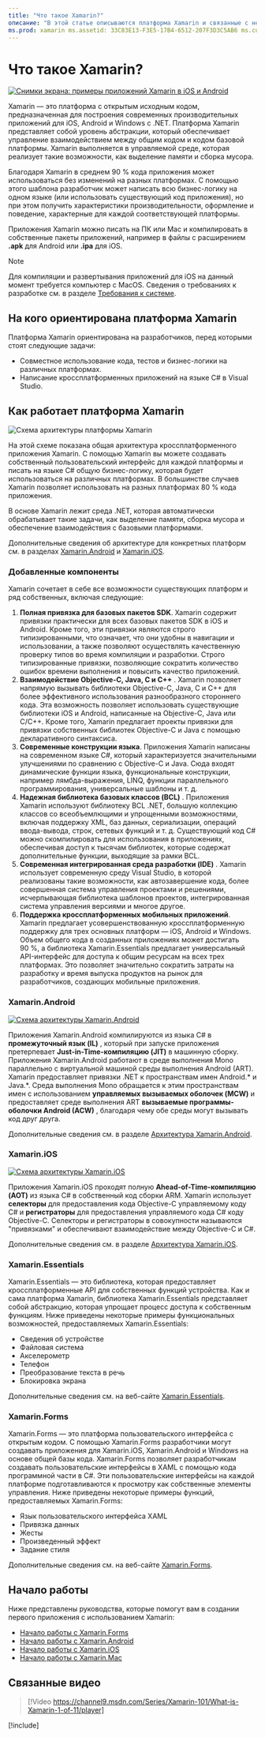```yaml
---
title: "Что такое Xamarin?"
описание: "В этой статье описываются платформа Xamarin и связанные с ней библиотеки".
ms.prod: xamarin ms.assetid: 33C83E13-F3E5-17B4-6512-207F3D3C5AB6 ms.custom: video author: profexorgeek ms.author: jusjohns ms.date: 28.05.2020 no-loc: [Xamarin.Forms, Xamarin.Essentials]
---
```


# <a name="what-is-xamarin"></a>Что такое Xamarin?

[![Снимки экрана: примеры приложений Xamarin в iOS и Android](what-is-xamarin-images/xamarin-app-cropped.png)](what-is-xamarin-images/xamarin-app.png#lightbox)

Xamarin — это платформа с открытым исходным кодом, предназначенная для построения современных производительных приложений для iOS, Android и Windows с .NET. Платформа Xamarin представляет собой уровень абстракции, который обеспечивает управление взаимодействием между общим кодом и кодом базовой платформы. Xamarin выполняется в управляемой среде, которая реализует такие возможности, как выделение памяти и сборка мусора.

Благодаря Xamarin в среднем 90 % кода приложения может использоваться без изменений на разных платформах. С помощью этого шаблона разработчик может написать всю бизнес-логику на одном языке (или использовать существующий код приложения), но при этом получить характеристики производительности, оформление и поведение, характерные для каждой соответствующей платформы.

Приложения Xamarin можно писать на ПК или Mac и компилировать в собственные пакеты приложений, например в файлы с расширением **.apk** для Android или **.ipa** для iOS.

> [!NOTE]
> Для компиляции и развертывания приложений для iOS на данный момент требуется компьютер с MacOS. Сведения о требованиях к разработке см. в разделе [Требования к системе](~/cross-platform/get-started/requirements.md#macos-requirements).

## <a name="who-xamarin-is-for"></a>На кого ориентирована платформа Xamarin

Платформа Xamarin ориентирована на разработчиков, перед которыми стоят следующие задачи:

- Совместное использование кода, тестов и бизнес-логики на различных платформах.
- Написание кроссплатформенных приложений на языке C# в Visual Studio.

## <a name="how-xamarin-works"></a>Как работает платформа Xamarin

![Схема архитектуры платформы Xamarin](what-is-xamarin-images/xamarin-architecture.png)

На этой схеме показана общая архитектура кроссплатформенного приложения Xamarin. С помощью Xamarin вы можете создавать собственный пользовательский интерфейс для каждой платформы и писать на языке C# общую бизнес-логику, которая будет использоваться на различных платформах. В большинстве случаев Xamarin позволяет использовать на разных платформах 80 % кода приложения.

В основе Xamarin лежит среда .NET, которая автоматически обрабатывает такие задачи, как выделение памяти, сборка мусора и обеспечение взаимодействия с базовыми платформами.

Дополнительные сведения об архитектуре для конкретных платформ см. в разделах [Xamarin.Android](#xamarinandroid) и [Xamarin.iOS](#xamarinios).

### <a name="added-features"></a>Добавленные компоненты

Xamarin сочетает в себе все возможности существующих платформ и ряд собственных, включая следующие:

1. **Полная привязка для базовых пакетов SDK**. Xamarin содержит привязки практически для всех базовых пакетов SDK в iOS и Android. Кроме того, эти привязки являются строго типизированными, что означает, что они удобны в навигации и использовании, а также позволяют осуществлять качественную проверку типов во время компиляции и разработки. Строго типизированные привязки, позволяющие сократить количество ошибок времени выполнения и повысить качество приложений.
1. **Взаимодействие Objective-C, Java, C и C++** . Xamarin позволяет напрямую вызывать библиотеки Objective-C, Java, C и C++ для более эффективного использования разнообразного стороннего кода. Эта возможность позволяет использовать существующие библиотеки iOS и Android, написанные на Objective-C, Java или C/C++. Кроме того, Xamarin предлагает проекты привязки для привязки собственных библиотек Objective-C и Java с помощью декларативного синтаксиса.
1. **Современные конструкции языка**. Приложения Xamarin написаны на современном языке C#, который характеризуется значительными улучшениями по сравнению с Objective-C и Java. Сюда входят динамические функции языка, функциональные конструкции, например лямбда-выражения, LINQ, функции параллельного программирования, универсальные шаблоны и т. д.
1. **Надежная библиотека базовых классов (BCL)** . Приложения Xamarin используют библиотеку BCL .NET, большую коллекцию классов со всеобъемлющими и упрощенными возможностями, включая поддержку XML, баз данных, сериализации, операций ввода-вывода, строк, сетевых функций и т. д. Существующий код C# можно скомпилировать для использования в приложениях, обеспечивая доступ к тысячам библиотек, которые содержат дополнительные функции, выходящие за рамки BCL.
1. **Современная интегрированная среда разработки (IDE)** . Xamarin использует современную среду Visual Studio, в которой реализованы такие возможности, как автозавершение кода, более совершенная система управления проектами и решениями, исчерпывающая библиотека шаблонов проектов, интегрированная система управления версиями и многое другое.
1. **Поддержка кроссплатформенных мобильных приложений**. Xamarin предлагает усовершенствованную кроссплатформенную поддержку для трех основных платформ — iOS, Android и Windows. Объем общего кода в созданных приложениях может достигать 90 %, а библиотека Xamarin.Essentials предлагает универсальный API-интерфейс для доступа к общим ресурсам на всех трех платформах. Это позволяет значительно сократить затраты на разработку и время выпуска продуктов на рынок для разработчиков, создающих мобильные приложения.

### <a name="xamarinandroid"></a>Xamarin.Android

[![Схема архитектуры Xamarin.Android](what-is-xamarin-images/android-architecture-cropped.png)](what-is-xamarin-images/android-architecture.png#lightbox)

Приложения Xamarin.Android компилируются из языка C# в **промежуточный язык (IL)** , который при запуске приложения претерпевает **Just-in-Time-компиляцию (JIT)** в машинную сборку. Приложения Xamarin.Android работают в среде выполнения Mono параллельно с виртуальной машиной среды выполнения Android (ART). Xamarin предоставляет привязки .NET к пространствам имен Android.* и Java.*. Среда выполнения Mono обращается к этим пространствам имен с использованием **управляемых вызываемых оболочек (MCW)** и предоставляет среде выполнения ART **вызываемые программы-оболочки Android (ACW)** , благодаря чему обе среды могут вызывать код друг друга.

Дополнительные сведения см. в разделе [Архитектура Xamarin.Android](~/android/internals/architecture.md).

### <a name="xamarinios"></a>Xamarin.iOS

[![Схема архитектуры Xamarin.iOS](what-is-xamarin-images/ios-architecture-cropped.png)](what-is-xamarin-images/ios-architecture.png#lightbox)

Приложения Xamarin.iOS проходят полную **Ahead-of-Time-компиляцию (AOT)** из языка C# в собственный код сборки ARM. Xamarin использует **селекторы** для предоставления кода Objective-C управляемому коду C# и **регистраторы** для предоставления управляемого кода C# коду Objective-C. Селекторы и регистраторы в совокупности называются "привязками" и обеспечивают взаимодействие между Objective-C и C#.

Дополнительные сведения см. в разделе [Архитектура Xamarin.iOS](~/ios/internals/architecture.md).

### Xamarin.Essentials

Xamarin.Essentials — это библиотека, которая предоставляет кроссплатформенные API для собственных функций устройства. Как и сама платформа Xamarin, библиотека Xamarin.Essentials представляет собой абстракцию, которая упрощает процесс доступа к собственным функциям. Ниже приведены некоторые примеры функциональных возможностей, предоставляемых Xamarin.Essentials:

- Сведения об устройстве
- Файловая система
- Акселерометр
- Телефон
- Преобразование текста в речь
- Блокировка экрана

Дополнительные сведения см. на веб-сайте [Xamarin.Essentials](~/essentials/index.md).

### Xamarin.Forms

Xamarin.Forms — это платформа пользовательского интерфейса с открытым кодом. С помощью Xamarin.Forms разработчики могут создавать приложения для Xamarin.iOS, Xamarin.Android и Windows на основе общей базы кода. Xamarin.Forms позволяет разработчикам создавать пользовательские интерфейсы в XAML с помощью кода программной части в C#. Эти пользовательские интерфейсы на каждой платформе подготавливаются к просмотру как собственные элементы управления. Ниже приведены некоторые примеры функций, предоставляемых Xamarin.Forms:

- Язык пользовательского интерфейса XAML
- Привязка данных
- Жесты
- Произведенный эффект
- Задание стиля

Дополнительные сведения см. на веб-сайте [Xamarin.Forms](~/xamarin-forms/index.yml).

## <a name="get-started"></a>Начало работы

Ниже представлены руководства, которые помогут вам в создании первого приложения с использованием Xamarin:

- [Начало работы с Xamarin.Forms](~/xamarin-forms/index.yml)
- [Начало работы с Xamarin.Android](~/android/index.yml)
- [Начало работы с Xamarin.iOS](~/ios/index.yml)
- [Начало работы с Xamarin.Mac](~/mac/index.yml)

## <a name="related-video"></a>Связанные видео

> [!Video https://channel9.msdn.com/Series/Xamarin-101/What-is-Xamarin-1-of-11/player]

[!include[](~/essentials/includes/xamarin-show-essentials.md)]
